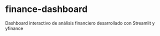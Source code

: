 # finance-dashboard
Dashboard interactivo de análisis financiero desarrollado con Streamlit y yfinance
